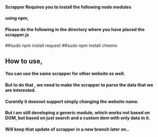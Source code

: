 #### Scrapper Requires you to install the following node modules
#### using npm,
#### Please do the following in the directory where you have placed the scrapper.js

##sudo npm install request
##sudo npm install cheerio

## How to use,
#### You can use the same scrapper for other website as well.
#### But to do that , we need to make the scrapper to parse the data that we are interested.
#### Curently it doesnot support simply changing the website name.
#### But i am still developing a generic module, which works not based on DOM, but based on just search and a custom dom with only data in it.
#### Will keep that update of scrapper in a new branch later on..

